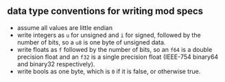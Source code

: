 ## data type conventions for writing mod specs
- assume all values are little endian
- write integers as `u` for unsigned and `i` for signed, followed by the number of bits, so a `u8` is one byte of unsigned data.
- write floats as `f` followed by the number of bits, so an `f64` is a double precision float and an `f32` is a single precision float (IEEE-754 binary64 and binary32 respectively).
- write bools as one byte, which is `0` if it is false, or otherwise true.

